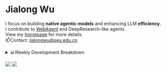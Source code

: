 #  Jialong Wu

I focus on building **native agentic models** and enhancing LLM **efficiency**.<br>
I contribute to [WebAgent](https://github.com/Alibaba-NLP/WebAgent) and DeepResearch-like agents.<br>
View my [homepage](https://callanwu.github.io/) for more details. <br>
📫Contact: jialongwu@seu.edu.cn

<details><summary>📊Weekly Development Breakdown</summary>

<!--START_SECTION:waka-->

```txt
From: 13 July 2025 - To: 20 July 2025

Total Time: 4 hrs 53 mins

Python     2 hrs 26 mins   ████████████▒░░░░░░░░░░░░   49.78 %
JSON       1 hr 43 mins    █████████░░░░░░░░░░░░░░░░   35.36 %
Markdown   22 mins         ██░░░░░░░░░░░░░░░░░░░░░░░   07.72 %
Bash       16 mins         █▒░░░░░░░░░░░░░░░░░░░░░░░   05.62 %
Text       2 mins          ▒░░░░░░░░░░░░░░░░░░░░░░░░   00.90 %
```

<!--END_SECTION:waka-->

[![wakatime](https://wakatime.com/badge/user/c6720b29-9431-4a60-bc9d-e1fb2b6bd65f.svg)](https://wakatime.com/@c6720b29-9431-4a60-bc9d-e1fb2b6bd65f)
</details>

[![](https://img.shields.io/badge/Google%20Scholar-4385FE.svg?&color=d6d6d6&style=flat-square&logo=google-scholar)](https://scholar.google.com/citations?user=6eg2m4YAAAAJ)
![](https://komarev.com/ghpvc/?username=callanwu)
